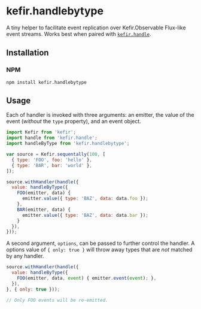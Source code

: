 # kefir.handlebytype

A tiny helper to facilitate event replication over Kefir.Observable Flux-like event streams. Works best when paired with [`kefir.handle`](https://github.com/32bitkid/kefir.handle).

## Installation

### NPM

```
npm install kefir.handlebytype
```

## Usage

Each of handler is invoked with three arguments: an emitter, the value of the event (_without_ the `type` property), and an event object.

```js
import Kefir from 'kefir';
import handle from 'kefir.handle';
import handleByType from 'kefir.handlebytype';

var source = Kefir.sequentally(100, [
  { type: 'FOO', foo: 'hello' },
  { type: 'BAR', bar: 'world' },
]);

source.withHandler(handle({
  value: handleByType({
    FOO(emitter, data) {
      emitter.value({ type: 'BAZ', data: data.foo });
    },
    BAR(emitter, data) {
      emitter.value({ type: 'BAZ', data: data.bar });
    }
  }),
}));
```

A second argument, `options`, can be passed to further control the handler. A options value of `{ only: true }` will throw away types that are _not_ matched by any handler.


```js
source.withHandler(handle({
  value: handleByType({
    FOO(emitter, data, event) { emitter.event(event); },
  }),
}, { only: true }));

// Only FOO events will be re-emitted.
```



